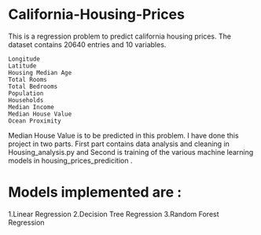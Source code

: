 # California-Housing-Prices

This is a regression problem to predict california housing prices.
The dataset contains 20640 entries and 10 variables.

    Longitude
    Latitude
    Housing Median Age
    Total Rooms
    Total Bedrooms
    Population
    Households
    Median Income
    Median House Value
    Ocean Proximity
Median House Value is to be predicted in this problem.
I have done this project in two parts. First part contains data analysis and cleaning in Housing_analysis.py and 
Second is training of the various machine learning models in housing_prices_predicition .

# Models implemented are :

1.Linear Regression
2.Decision Tree Regression
3.Random Forest Regression
